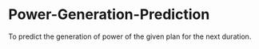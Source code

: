 # Power-Generation-Prediction

To predict the generation of power of the given plan for the next duration.

